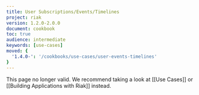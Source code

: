 ```yaml
---
title: User Subscriptions/Events/Timelines
project: riak
version: 1.2.0-2.0.0
document: cookbook
toc: true
audience: intermediate
keywords: [use-cases]
moved: {
  '1.4.0-': '/cookbooks/use-cases/user-events-timelines'
}
---
```


This page no longer valid. We recommend taking a look at [[Use Cases]] or [[Building Applications with Riak]] instead.